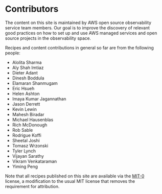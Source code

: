 # Contributors

The content on this site is maintained by AWS open source observability 
service team members. Our goal is to improve the discovery of relevant
good practices on how to set up and use AWS managed services and 
open source projects in the observability space.

Recipes and content contributions in general so far are from the following
people:

* Alolita Sharma
* Aly Shah Imtiaz
* Dieter Adant
* Dinesh Boddula
* Elamaran Shanmugam
* Eric Hsueh
* Helen Ashton
* Imaya Kumar Jagannathan
* Jason Derrett
* Kevin Lewin
* Mahesh Biradar
* Michael Hausenblas
* Rich McDonough
* Rob Sable
* Rodrigue Koffi
* Sheetal Joshi
* Tomasz Wrzonski
*  Tyler Lynch
* Vijayan Sarathy
* Vikram Venkataraman
* Yiming Peng

Note that all recipes published on this site are available via the 
[MIT-0][mit0] license, a modification to the usual MIT license 
that removes the requirement for attribution.

[mit0]: https://github.com/aws/mit-0
